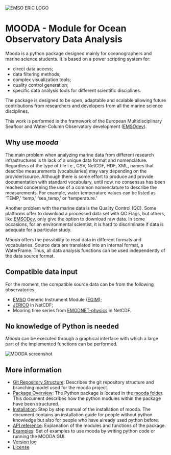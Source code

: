 ![EMSO ERIC LOGO](http://193.144.35.225/img/logo/logo-EMSO-ERIC-dark.png)

# MOODA - Module for Ocean Observatory Data Analysis

Mooda is a python package designed mainly for oceanographers and marine science students. It is based on a power scripting system for:

* direct data access;
* data filtering methods;
* complex visualization tools;
* quality control generation;
* specific data analysis tools for different scientific disciplines.

The package is designed to be open, adaptable and scalable allowing future contributions from researchers and developers from all the marine science disciplines.

This work is performed in the framework of the European Multidisciplinary Seafloor and Water-Column Observatory development ([EMSOdev](http://www.emsodev.eu/)).

## Why use *mooda*

The main problem when analyzing marine data from different research infrastructures is th lack of a unique data format and nomenclature. Regardless of the type of file i.e., CSV, NetCDF, HDF, XML, names that describe measurements (vocabularies) may vary depending on the provider/source. Although there is some effort to produce and provide documentation with standard vocabulary, until now, no consensus has been reached concerning the use of a common nomenclature to describe the measurements. For example, water temperature values can be listed as ‘TEMP,’ ‘temp,’ ‘sea_temp,’ or ‘temperature.’

Another problem with the marine data is the Quality Control (QC). Some platforms offer to download a processed data set with QC Flags, but others, like [EMSODev](http://www.emsodev.eu), only give the option to download raw data. In some occasions, for an environmental scientist, it is hard to discriminate if data is adequate for a particular study.

*Mooda* offers the possibility to read data in different formats and vocabularies. Source data are translated into an internal format, a WaterFrame. Thus, all data analysis functions can be used independently of the data source format.

## Compatible data input

For the moment, the compatible source data can be from the following observatories:

* [EMSO](http://www.emso-eu.org/) Generic Instrument Module ([EGIM](http://www.emsodev.eu));
* [JERICO](http://www.jerico-ri.eu/data-access/) in NetCDF;
* Mooring time series from [EMODNET-physics](http://www.emodnet-physics.eu/Map/) in NetCDF.

## No knowledge of Python is needed

*Mooda* can be executed through a graphical interface with which a large part of the implemented functions can be performed.

![MOODA screenshot](https://github.com/rbardaji/mooda/blob/master/docs/img/home/mooda_screenshot.png?raw=true)

## More information

* [Git Repository Structure](github_struct.md): Describes the git repository structure and branching model used for the mooda project.
* [Package Overview](package.md): The Python package is located in the [mooda folder](https://github.com/rbardaji/mooda/tree/master/mooda). This document describes how the python modules within the package have been structured.
* [Installation](installation.md): Step by step manual of the installation of mooda. The document contains an installation guide for people without python knowledge but also for people who have already used python before.
* [API reference](api.md): Explanation of the modules and functions of the package.
* [Examples](./examples/index_examples.md): Set of examples to use mooda by writing python code or running the MOODA GUI.
* [Version log](news.md)
* [License](https://github.com/rbardaji/mooda/blob/master/LICENSE)
